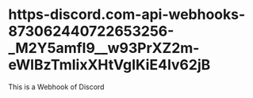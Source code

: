 # https-discord.com-api-webhooks-873062440722653256-_M2Y5amfI9__w93PrXZ2m-eWlBzTmIixXHtVgIKiE4Iv62jB
This is a Webhook of Discord

